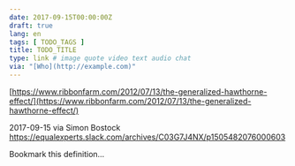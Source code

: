 ```yaml
---
date: 2017-09-15T00:00:00Z
draft: true
lang: en
tags: [ TODO_TAGS ]
title: TODO_TITLE
type: link # image quote video text audio chat
via: "[Who](http://example.com)"
---
```



[https://www.ribbonfarm.com/2012/07/13/the-generalized-hawthorne-effect/](https://www.ribbonfarm.com/2012/07/13/the-generalized-hawthorne-effect/)

2017-09-15 via Simon Bostock
https://equalexperts.slack.com/archives/C03G7J4NX/p1505482076000603

Bookmark this definition…

